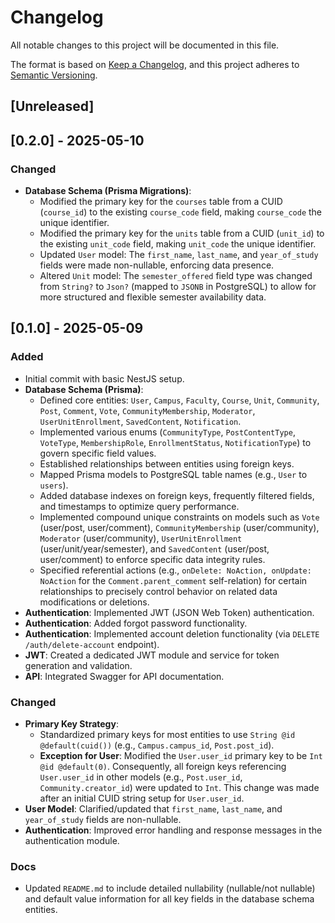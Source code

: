 # Changelog

All notable changes to this project will be documented in this file.

The format is based on [Keep a Changelog](https://keepachangelog.com/en/1.0.0/),
and this project adheres to [Semantic Versioning](https://semver.org/spec/v2.0.0.html).

## [Unreleased]

## [0.2.0] - 2025-05-10

### Changed

- **Database Schema (Prisma Migrations)**:
  - Modified the primary key for the `courses` table from a CUID (`course_id`) to the existing `course_code` field, making `course_code` the unique identifier.
  - Modified the primary key for the `units` table from a CUID (`unit_id`) to the existing `unit_code` field, making `unit_code` the unique identifier.
  - Updated `User` model: The `first_name`, `last_name`, and `year_of_study` fields were made non-nullable, enforcing data presence.
  - Altered `Unit` model: The `semester_offered` field type was changed from `String?` to `Json?` (mapped to `JSONB` in PostgreSQL) to allow for more structured and flexible semester availability data.

## [0.1.0] - 2025-05-09

### Added

- Initial commit with basic NestJS setup.
- **Database Schema (Prisma)**:
  - Defined core entities: `User`, `Campus`, `Faculty`, `Course`, `Unit`, `Community`, `Post`, `Comment`, `Vote`, `CommunityMembership`, `Moderator`, `UserUnitEnrollment`, `SavedContent`, `Notification`.
  - Implemented various enums (`CommunityType`, `PostContentType`, `VoteType`, `MembershipRole`, `EnrollmentStatus`, `NotificationType`) to govern specific field values.
  - Established relationships between entities using foreign keys.
  - Mapped Prisma models to PostgreSQL table names (e.g., `User` to `users`).
  - Added database indexes on foreign keys, frequently filtered fields, and timestamps to optimize query performance.
  - Implemented compound unique constraints on models such as `Vote` (user/post, user/comment), `CommunityMembership` (user/community), `Moderator` (user/community), `UserUnitEnrollment` (user/unit/year/semester), and `SavedContent` (user/post, user/comment) to enforce specific data integrity rules.
  - Specified referential actions (e.g., `onDelete: NoAction, onUpdate: NoAction` for the `Comment.parent_comment` self-relation) for certain relationships to precisely control behavior on related data modifications or deletions.
- **Authentication**: Implemented JWT (JSON Web Token) authentication.
- **Authentication**: Added forgot password functionality.
- **Authentication**: Implemented account deletion functionality (via `DELETE /auth/delete-account` endpoint).
- **JWT**: Created a dedicated JWT module and service for token generation and validation.
- **API**: Integrated Swagger for API documentation.

### Changed

- **Primary Key Strategy**:
  - Standardized primary keys for most entities to use `String @id @default(cuid())` (e.g., `Campus.campus_id`, `Post.post_id`).
  - **Exception for User**: Modified the `User.user_id` primary key to be `Int @id @default(0)`. Consequently, all foreign keys referencing `User.user_id` in other models (e.g., `Post.user_id`, `Community.creator_id`) were updated to `Int`. This change was made after an initial CUID string setup for `User.user_id`.
- **User Model**: Clarified/updated that `first_name`, `last_name`, and `year_of_study` fields are non-nullable.
- **Authentication**: Improved error handling and response messages in the authentication module.

### Docs

- Updated `README.md` to include detailed nullability (nullable/not nullable) and default value information for all key fields in the database schema entities.
